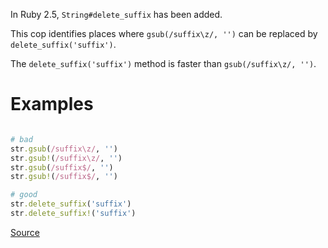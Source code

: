 
In Ruby 2.5, `String#delete_suffix` has been added.

This cop identifies places where `gsub(/suffix\z/, '')`
can be replaced by `delete_suffix('suffix')`.

The `delete_suffix('suffix')` method is faster than
`gsub(/suffix\z/, '')`.

# Examples

```ruby

# bad
str.gsub(/suffix\z/, '')
str.gsub!(/suffix\z/, '')
str.gsub(/suffix$/, '')
str.gsub!(/suffix$/, '')

# good
str.delete_suffix('suffix')
str.delete_suffix!('suffix')
```

[Source](http://www.rubydoc.info/gems/rubocop/RuboCop/Cop/Performance/DeleteSuffix)